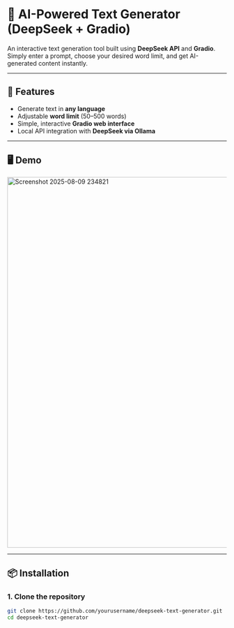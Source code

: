 # 📝 AI-Powered Text Generator (DeepSeek + Gradio)

An interactive text generation tool built using **DeepSeek API** and **Gradio**.  
Simply enter a prompt, choose your desired word limit, and get AI-generated content instantly.

---

## 🚀 Features
- Generate text in **any language**
- Adjustable **word limit** (50–500 words)
- Simple, interactive **Gradio web interface**
- Local API integration with **DeepSeek via Ollama**

---

## 🖥️ Demo
<img width="1587" height="849" alt="Screenshot 2025-08-09 234821" src="https://github.com/user-attachments/assets/aca33f71-cc4d-4f6a-b4af-e290b8f8e2c3" />


---

## 📦 Installation

### 1. Clone the repository
```bash
git clone https://github.com/yourusername/deepseek-text-generator.git
cd deepseek-text-generator
